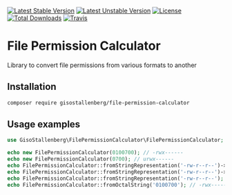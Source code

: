 [![Latest Stable Version](https://poser.pugx.org/gisostallenberg/file-permission-calculator/version)](https://packagist.org/packages/gisostallenberg/file-permission-calculator)
[![Latest Unstable Version](https://poser.pugx.org/gisostallenberg/file-permission-calculator/v/unstable)](//packagist.org/packages/gisostallenberg/file-permission-calculator)
[![License](https://poser.pugx.org/gisostallenberg/file-permission-calculator/license.svg)](https://packagist.org/packages/gisostallenberg/file-permission-calculator)
[![Total Downloads](https://poser.pugx.org/gisostallenberg/file-permission-calculator/downloads)](https://packagist.org/packages/gisostallenberg/file-permission-calculator)
[![Travis](https://api.travis-ci.org/gisostallenberg/file-permission-calculator.svg?branch=master)](https://travis-ci.org/gisostallenberg/file-permission-calculator)

# File Permission Calculator
Library to convert file permissions from various formats to another

## Installation
```bash
composer require gisostallenberg/file-permission-calculator
```

## Usage examples
```php
use GisoStallenberg\FilePermissionCalculator\FilePermissionCalculator;

echo new FilePermissionCalculator(0100700); // -rwx------
echo new FilePermissionCalculator(0700); // urwx------
echo FilePermissionCalculator::fromStringRepresentation('-rw-r--r--')->getMode(); // 33188
echo FilePermissionCalculator::fromStringRepresentation('-rw-r--r--')->getOctalString(); // 100644
echo FilePermissionCalculator::fromStringRepresentation('-rw-r--r--'); // -rw-r--r--
echo FilePermissionCalculator::fromOctalString('0100700'); // -rwx------
```
